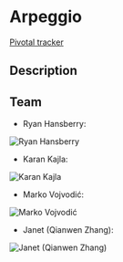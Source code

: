 # Arpeggio

[Pivotal tracker ](https://www.pivotaltracker.com/n/projects/1321100 "Pivotal tracker ")

## Description

## Team

* Ryan Hansberry:

![Ryan Hansberry](https://avatars1.githubusercontent.com/u/1788374?v=3&amp;s=100 "Ryan Hansberry")

* Karan Kajla:

![Karan Kajla](https://avatars1.githubusercontent.com/u/4977332?v=3&amp;s=100 "Karan Kajla")

* Marko Vojvodić:

![Marko Vojvodić](https://avatars3.githubusercontent.com/u/6474701?v=3&amp;s=100 "Marko Vojvodić")

* Janet (Qianwen Zhang):

![Janet (Qianwen Zhang)](https://avatars3.githubusercontent.com/u/9071142?v=3&amp;s=100 "Janet (Qianwen Zhang)")
